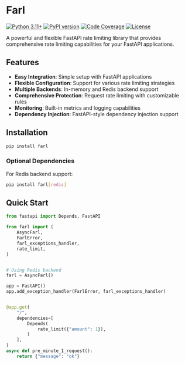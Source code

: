 # Farl

[![Python 3.11+](https://img.shields.io/badge/python-3.11+-blue.svg)](https://www.python.org/downloads/)
[![PyPI version](https://badge.fury.io/py/farl.svg)](https://badge.fury.io/py/farl)
[![Code Coverage](https://codecov.io/gh/nafnix/farl/branch/master/graph/badge.svg)](https://codecov.io/gh/nafnix/farl)
[![License](https://img.shields.io/badge/license-MIT-green.svg)](LICENSE)

A powerful and flexible FastAPI rate limiting library that provides comprehensive rate limiting capabilities for your FastAPI applications.

## Features

- **Easy Integration**: Simple setup with FastAPI applications
- **Flexible Configuration**: Support for various rate limiting strategies
- **Multiple Backends**: In-memory and Redis backend support
- **Comprehensive Protection**: Request rate limiting with customizable rules
- **Monitoring**: Built-in metrics and logging capabilities
- **Dependency Injection**: FastAPI-style dependency injection support

## Installation

```bash
pip install farl
```

### Optional Dependencies

For Redis backend support:

```bash
pip install farl[redis]
```

## Quick Start

```python
from fastapi import Depends, FastAPI

from farl import (
    AsyncFarl,
    FarlError,
    farl_exceptions_handler,
    rate_limit,
)


# Using Redis backend
farl = AsyncFarl()

app = FastAPI()
app.add_exception_handler(FarlError, farl_exceptions_handler)


@app.get(
    "/",
    dependencies=[
        Depends(
            rate_limit({"amount": 1}),
        )
    ],
)
async def pre_minute_1_request():
    return {"message": "ok"}

```
